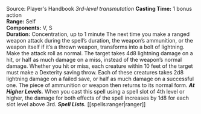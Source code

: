 Source: Player's Handbook
*3rd-level transmutation*
**Casting Time:** 1 bonus action  
**Range:** Self  
**Components:** V, S  
**Duration:** Concentration, up to 1 minute
The next time you make a ranged weapon attack during the spell’s duration, the weapon’s ammunition, or the weapon itself if it’s a thrown weapon, transforms into a bolt of lightning. Make the attack roll as normal. The target takes 4d8 lightning damage on a hit, or half as much damage on a miss, instead of the weapon’s normal damage.
Whether you hit or miss, each creature within 10 feet of the target must make a Dexterity saving throw. Each of these creatures takes 2d8 lightning damage on a failed save, or half as much damage on a successful one.
The piece of ammunition or weapon then returns to its normal form.
***At Higher Levels.*** When you cast this spell using a spell slot of 4th level or higher, the damage for both effects of the spell increases by 1d8 for each slot level above 3rd.
***Spell Lists.*** [[spells:ranger|ranger]]